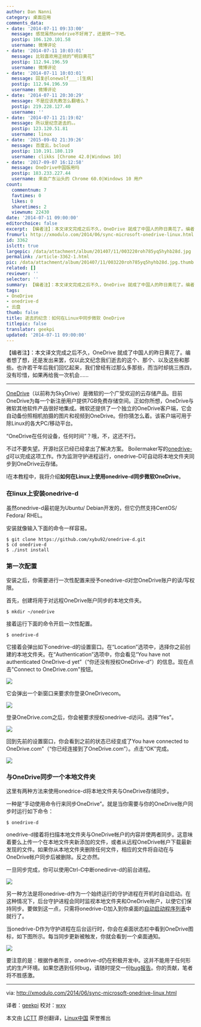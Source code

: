 ```yaml
---
author: Dan Nanni
category: 桌面应用
comments_data:
- date: '2014-07-11 09:33:00'
  message: 感觉虽然onedrive不好用了，还是转一下吧。
  postip: 106.120.101.58
  username: 微博评论
- date: '2014-07-11 10:03:01'
  message: 比较喜欢用正统的“明日黄花”
  postip: 112.94.196.59
  username: 微博评论
- date: '2014-07-11 10:03:01'
  message: 回复@lonewolf___:[生病]
  postip: 112.94.196.59
  username: 微博评论
- date: '2014-07-11 20:30:29'
  message: 不是应该先教怎么翻墙么？
  postip: 219.228.127.40
  username: ''
- date: '2014-07-11 21:19:02'
  message: 所以是纪念逝去的。。
  postip: 123.120.51.81
  username: linux
- date: '2015-09-02 21:39:26'
  message: 百度云，bcloud
  postip: 110.191.180.119
  username: clikks [Chrome 42.0|Windows 10]
- date: '2017-09-07 16:12:58'
  message: OneDrive中国版用吗
  postip: 183.233.227.44
  username: 来自广东汕头的 Chrome 60.0|Windows 10 用户
count:
  commentnum: 7
  favtimes: 0
  likes: 0
  sharetimes: 2
  viewnum: 22430
date: '2014-07-11 09:00:00'
editorchoice: false
excerpt: 【编者注】：本文译文完成之后不久，OneDrive 就成了中国人的昨日黄花了。编者想了想，还是发出来罢，仅以此文纪念我们逝去的这个、那个、以及这些和那些。也许若干年后我们回忆起来，我们曾经有过那么多那些，而当时却挑三拣四，没有珍惜，如果再给我一次机会  OneDrive（以前称为SkyDrive）是微软的一个广受欢迎的云存储产品。目前OneDrive为每一个新注册用户提供7GB免费存储空间。正如你所想，OneDrive与微软其他软件产品很好地集成。微软还提供了一个独立的OneDrive客户端，它会自动备份照相机拍摄的图片和视频到OneDrive。但你猜怎么
fromurl: http://xmodulo.com/2014/06/sync-microsoft-onedrive-linux.html
id: 3362
islctt: true
largepic: /data/attachment/album/201407/11/003220roh785yq5hyhb28d.jpg
permalink: /article-3362-1.html
pic: /data/attachment/album/201407/11/003220roh785yq5hyhb28d.jpg.thumb.jpg
related: []
reviewer: ''
selector: ''
summary: 【编者注】：本文译文完成之后不久，OneDrive 就成了中国人的昨日黄花了。编者想了想，还是发出来罢，仅以此文纪念我们逝去的这个、那个、以及这些和那些。也许若干年后我们回忆起来，我们曾经有过那么多那些，而当时却挑三拣四，没有珍惜，如果再给我一次机会  OneDrive（以前称为SkyDrive）是微软的一个广受欢迎的云存储产品。目前OneDrive为每一个新注册用户提供7GB免费存储空间。正如你所想，OneDrive与微软其他软件产品很好地集成。微软还提供了一个独立的OneDrive客户端，它会自动备份照相机拍摄的图片和视频到OneDrive。但你猜怎么
tags:
- OneDrive
- onedrive-d
- 云盘
thumb: false
title: 逝去的纪念：如何在Linux中同步微软 OneDrive
titlepic: false
translator: geekpi
updated: '2014-07-11 09:00:00'
---
```


【编者注】：本文译文完成之后不久，OneDrive 就成了中国人的昨日黄花了。编者想了想，还是发出来罢，仅以此文纪念我们逝去的这个、那个、以及这些和那些。也许若干年后我们回忆起来，我们曾经有过那么多那些，而当时却挑三拣四，没有珍惜，如果再给我一次机会……




---


[OneDrive](http://xmodulo.com/go/onedrive)（以前称为SkyDrive）是微软的一个广受欢迎的云存储产品。目前OneDrive为每一个新注册用户提供7GB免费存储空间。正如你所想，OneDrive与微软其他软件产品很好地集成。微软还提供了一个独立的OneDrive客户端，它会自动备份照相机拍摄的图片和视频到OneDrive。但你猜怎么着。该客户端可用于除Linux的各大PC/移动平台。


“OneDrive在任何设备，任何时间”？哦，不，这还不行。


不过不要失望。开源社区已经已经拿出了解决方案。 Boilermaker写的[onedrive-d](http://xybu.me/projects/onedrive-d/)可以完成这项工作。作为监测守护进程运行，onedrive-D可自动将本地文件夹同步到OneDrive云存储。


I在本教程中，我将介绍**如何在Linux上使用onedrive-d同步微软OneDrive**。


### 在linux上安装onedrive-d


虽然onedrive-d最初是为Ubuntu/ Debian开发的，但它仍然支持CentOS/ Fedora/ RHEL。


安装就像输入下面的命令一样容易。



```
$ git clone https://github.com/xybu92/onedrive-d.git
$ cd onedrive-d
$ ./inst install

```

### 第一次配置


安装之后，你需要进行一次性配置来授予onedrive-d对您OneDrive账户的读/写权限。


首先，创建将用于对远程OneDrive账户同步的本地文件夹。



```
$ mkdir ~/onedrive

```

接着运行下面的命令开启一次性配置。



```
$ onedrive-d

```

它接着会弹出如下onedrive-d的设置窗口。在“Location”选项中，选择你之前创建的本地文件夹。在“Authentication”选项中，你会看见“You have not authenticated OneDrive-d yet”（“你还没有授权OneDrive-d”）的信息。现在点击"Connect to OneDrive.com"按钮。


![](/data/attachment/album/201407/11/003220roh785yq5hyhb28d.jpg)


它会弹出一个新窗口来要求你登录OneDrivecom。


![](/data/attachment/album/201407/11/003221nvdamwvoz2319amu.jpg)


登录OneDrive.com之后，你会被要求授权onedrive-d访问。选择“Yes”。


![](/data/attachment/album/201407/11/003223y7sv707dz6t9b4pp.jpg)


回到先前的设置窗口，你会看到之前的状态已经变成了You have connected to OneDrive.com"（“你已经连接到了OneDrive.com”）。点击“OK”完成。


![](/data/attachment/album/201407/11/003225cx33qjaq1s7xeae3.jpg)


### 与OneDrive同步一个本地文件夹


这里有两种方法来使用onedrice-d将本地文件夹与OneDrive存储同步。


一种是“手动使用命令行来同步OneDrive”。就是当你需要与你的OneDrive账户同步时运行如下命令：



```
$ onedrive-d

```

onedrive-d接着将扫描本地文件夹与OneDrive帐户的内容并使两者同步。这意味着要么上传一个在本地文件夹新添加的文件，或者从远程OneDrive帐户下载最新发现的文件。如果你从本地文件夹删除任何文件，相应的文件将自动在与OneDrive帐户同步后被删除。反之亦然。


一旦同步完成，你可以使用Ctrl-C中断onedirve-d的前台进程。


![](/data/attachment/album/201407/11/003159yejgdgq2emrqqeew.jpg)


另一种方法是将onedrive-d作为一个始终运行的守护进程在开机时自动启动。在这种情况下，后台守护进程会同时监视本地文件夹和OneDrive账户，以使它们保持同步。要做到这一点，只需将onedrive-D加入到你桌面的[自动启动程序列表](http://xmodulo.com/2013/12/start-program-automatically-linux-desktop.html)中就行了。


当onedrive-D作为守护进程在后台运行时，你会在桌面状态栏中看到OneDrive图标，如下图所示。每当同步更新被触发，你就会看到一个桌面通知。


![](/data/attachment/album/201407/11/003226rcyuy8wepy9m667v.jpg)


要注意的是：根据作者所言，onedrive-d仍在积极开发中。这并不能用于任何形式的生产环境。如果您遇到任何bug，请随时提交一份[bug报告](https://github.com/xybu92/onedrive-d/issues?state=open)。你的贡献，笔者将不胜感激。




---


via: <http://xmodulo.com/2014/06/sync-microsoft-onedrive-linux.html>


译者：[geekpi](https://github.com/geekpi) 校对：[wxy](https://github.com/wxy)


本文由 [LCTT](https://github.com/LCTT/TranslateProject) 原创翻译，[Linux中国](http://linux.cn/) 荣誉推出